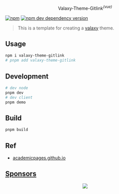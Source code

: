 <p align="center">
Valaxy-Theme-Gitlink<sup><em>(vue)</em></sup>
</p>

[![npm](https://img.shields.io/npm/v/valaxy-theme-gitlink)](https://www.npmjs.com/package/valaxy-theme-gitlink)
[![npm dev dependency version](https://img.shields.io/npm/dependency-version/valaxy-theme-gitlink/dev/valaxy)](https://github.com/YunYouJun/valaxy)

> This is a template for creating a [valaxy](https://github.com/YunYouJun/valaxy) theme.

## Usage

```bash
npm i valaxy-theme-gitlink
# pnpm add valaxy-theme-gitlink
```

## Development

```bash
# dev node
pnpm dev
# dev client
pnpm demo
```

## Build

```bash
pnpm build
```

## Ref

- [academicpages.github.io](https://github.com/academicpages/academicpages.github.io)

## [Sponsors](https://sponsors.yunyoujun.cn)

<p align="center">
  <a href="https://sponsors.yunyoujun.cn">
    <img src='https://fastly.jsdelivr.net/gh/YunYouJun/sponsors/public/sponsors.svg'/>
  </a>
</p>
